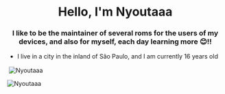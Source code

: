 <h1 align="center">Hello, I'm Nyoutaaa</h1>
<h3 align="center">I like to be the maintainer of several roms for the users of my devices, and also for myself, each day learning more ​​😊!!</h3>

- I live in a city in the inland of São Paulo, and I am currently 16 years old
 
<p>&nbsp;<img align="center" src="https://github-readme-stats.vercel.app/api?username=Nyoutaaa&show_icons=true&locale=en" alt="Nyoutaaa" /></p>

<p><img align="center" src="https://github-readme-streak-stats.herokuapp.com/?user=Nyoutaaa" alt="Nyoutaaa" /></p>

